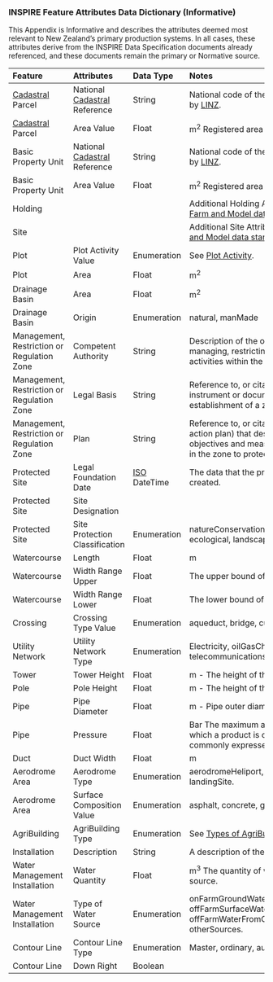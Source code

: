 ### INSPIRE Feature Attributes Data Dictionary (Informative)

This Appendix is Informative and describes the attributes deemed most relevant to New Zealand’s primary production systems. In all cases, these attributes derive from the INSPIRE Data Specification documents already referenced, and these documents remain the primary or Normative source.  

Feature | Attributes | Data Type | Notes
:------ | :--------- | :-------- | :----
[Cadastral](docs/FFADS_Definitions-and-Abbreviations.md#Definitions-and-Abbreviations) Parcel | National [Cadastral](docs/FFADS_Definitions-and-Abbreviations.md#Definitions-and-Abbreviations) Reference | String | National code of the [cadastral](docs/FFADS_Definitions-and-Abbreviations.md#Definitions-and-Abbreviations) parcel as recorded by [LINZ](https://data.linz.govt.nz/layer/772-nz-primary-parcels/).
[Cadastral](docs/FFADS_Definitions-and-Abbreviations.md#Definitions-and-Abbreviations) Parcel | Area Value | Float | m<sup>2</sup> Registered area value
Basic Property Unit	| National [Cadastral](docs/FFADS_Definitions-and-Abbreviations.md#Definitions-and-Abbreviations) Reference | String | National code of the [cadastral](docs/FFADS_Definitions-and-Abbreviations.md#Definitions-and-Abbreviations) parcel as recorded by [LINZ](https://data.linz.govt.nz/layer/772-nz-primary-parcels/).
Basic Property Unit	| Area Value | Float |  m<sup>2</sup> Registered area value
Holding | | | Additional Holding Attributes are defined in the [Farm and Model data standard](http://www.farmdatastandards.org.nz/wp-content/uploads/2016/03/DINDS-Farm-Model-Data-Discussion-2015-01-09.pdf) as ‘Farm Entity’.
Site | | | Additional Site Attributes are defined in the [Farm and Model data standard](http://www.farmdatastandards.org.nz/wp-content/uploads/2016/03/DINDS-Farm-Model-Data-Discussion-2015-01-09.pdf) as ‘Management Block’.
Plot | Plot Activity Value | Enumeration | See [Plot Activity](docs/FFA_Enumeration-Lists.md#Plot-Activity-Value-Enumeration-List).
Plot | Area | Float |  m<sup>2</sup>
Drainage Basin | Area | Float | m<sup>2</sup>
Drainage Basin | Origin | Enumeration | natural, manMade
Management, Restriction or Regulation Zone | Competent Authority | String |  Description of the organisation(s) responsible for managing, restricting or regulating measures or activities within the zone.
Management, Restriction or Regulation Zone | Legal Basis | String | Reference to, or citation of the legislative instrument or document that required the establishment of a zone. 
Management, Restriction or Regulation Zone | Plan	| String | Reference to, or citation of a plan (management or action plan) that describes the environmental objectives and measures that shall be undertaken in the zone to protect the environment. 
Protected Site | Legal Foundation Date | [ISO](docs/FFADS_Definitions-and-Abbreviations.md#Definitions-and-Abbreviations) DateTime | The data that the protected site was legally created.
Protected Site | Site Designation	| | 
Protected Site | Site Protection Classification | Enumeration | natureConservation, archaeological, cultural, ecological, landscape, environment, geological.
Watercourse | Length | Float | m
Watercourse | Width Range Upper | Float | The upper bound of width along its length.
Watercourse | Width Range Lower | Float | The lower bound of width along its length. 
Crossing | Crossing Type Value | Enumeration | aqueduct, bridge, culvert, siphon.
Utility Network | Utility Network Type | Enumeration | Electricity, oilGasChemical, sewer, water, thermal, telecommunications, crossTheme.
Tower | Tower Height | Float | m - The height of the tower.
Pole | Pole Height | Float | m - The height of the pole.
Pipe | Pipe Diameter | Float | m - Pipe outer diameter.
Pipe | Pressure | Float | Bar The maximum allowable operating pressure at which a product is conveyed through a pipe, commonly expressed in “bar”.
Duct | Duct Width | Float | m
Aerodrome Area | Aerodrome Type | Enumeration | aerodromeHeliport, aerodromeOnly,  heliportOnly, landingSite.
Aerodrome Area | Surface Composition Value | Enumeration | asphalt, concrete, grass
AgriBuilding | AgriBuilding Type | Enumeration | See [Types of AgriBuildings](docs/FFA_Enumeration-Lists.md#Plot-Activity-Value-Enumeration-List) for valid values.
Installation | Description	| String | A description of the facility.
Water Management Installation | Water Quantity | Float | m<sup>3</sup> The quantity of water given by the water source.
Water Management Installation | Type of Water Source	| Enumeration | onFarmGroundWater, onFarmSurfaceWater, offFarmSurfaceWater, offFarmWaterFromCommonWaterSupplyNetworks, otherSources.
Contour Line | Contour Line Type | Enumeration | Master, ordinary, auxiliary.
Contour Line | Down Right | Boolean
